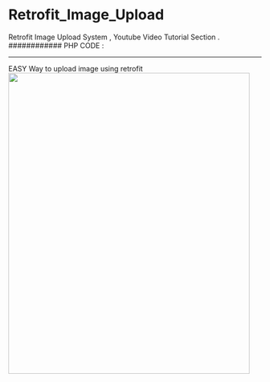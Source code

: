 # Retrofit_Image_Upload
Retrofit Image Upload System , Youtube Video Tutorial Section . 
############
PHP CODE :




<?php
 
    $name = $_POST["name"]; 
     $image = $_POST["image"];
    $response = array();
 
    $decodedImage = base64_decode("$image");
    $return = file_put_contents("img/".$name.".JPG", $decodedImage);
 
    if($return !== false){
        $response['success'] = 1;
        $response['message'] = "Image Uploaded Successfully with Retrofit";
    }else{
        $response['success'] = 0;
        $response['message'] = "Image Uploaded Failed";
    }
 
    echo json_encode($response);
?>








************************************
EASY Way to upload image using retrofit 
<img src="https://tasnuvaoshin.com/Screenshot_1579297053.png" width="480" height="600">

